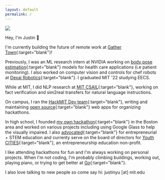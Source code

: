 ```yaml
---
layout: default
permalink: /
---
```


<img class="propic" src="{{site.url}}{{site.baseurl}}/assets/images/profile.jpg">

Hey, I'm Justin 👋

I'm currently building the future of remote work at [Gather Town](https://gather.town/){:target="blank"}!

Previously, I was an ML research intern at NVIDIA working on [body pose estimation](https://developer.nvidia.com/blog/training-optimizing-2d-pose-estimation-model-with-tao-toolkit-part-1/){:target="blank"} models for health care applications (i.e patient monitoring). I also worked on computer vision and controls for chef robots at [Dexai Robotics](https://www.dexai.com/){:target="blank"}. I graduated MIT '22 studying EECS. 

While at MIT, I did NLP research at [MIT CSAIL](https://www.csail.mit.edu/){:target="blank"}, working on fact verification and sim2real transfers for natural language instructions.

On campus, I ran the [HackMIT Dev team](https://www.notion.so/Join-HackMIT-Dev-8484e088859640e0a0b5af1a4ddbec4d){:target="blank"}, writing and maintaining [open source](https://code.hackmit.org/){:target="blank"} web apps for organizing hackathons.

In high school, I founded [my own hackathon](https://mahacks.com/){:target="blank"} in the Boston area and worked on various projects including using Google Glass to help the visually impaired. I also [advocated](https://winchester.wickedlocal.com/news/20161217/winchester-students-speak-at-massachusetts-stem-summit){:target="blank"} for entrepreneurial + STEM education and currenty serve on the board of directors for [Youth CITIES](http://youthcities.org/){:target="blank"}, an entrepreneurship education non-profit.

I like attending hackathons for fun and I'm always working on personal projects.
When I'm not coding, I'm probably climbing buildings, working out, playing piano, or trying to get better at [Go](https://online-go.com/player/1234735/){:target="blank"}.

I also love talking to new people so come say hi: justinyu [at] mit.edu

